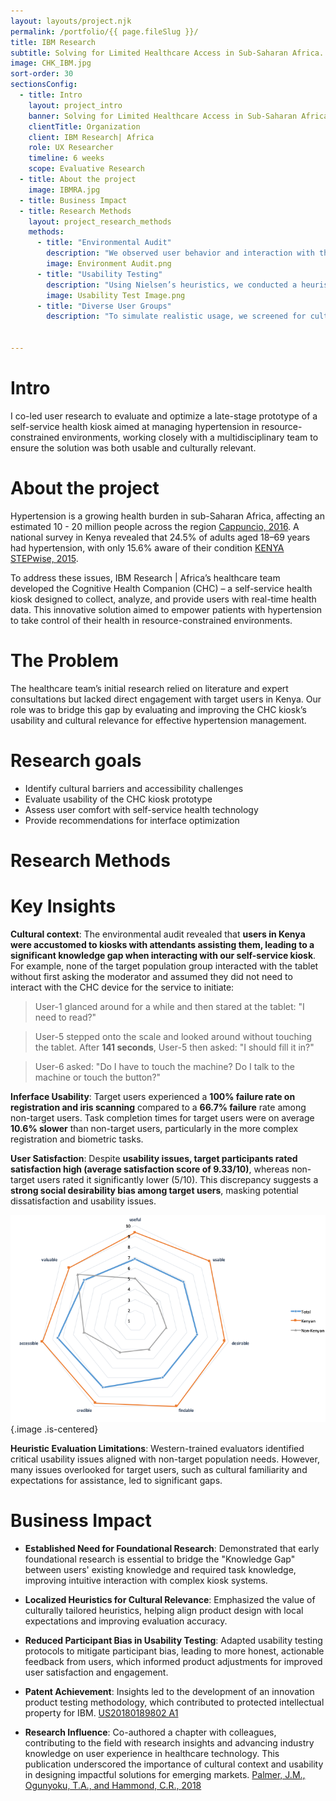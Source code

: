 ```yaml
---
layout: layouts/project.njk
permalink: /portfolio/{{ page.fileSlug }}/
title: IBM Research
subtitle: Solving for Limited Healthcare Access in Sub-Saharan Africa.
image: CHK_IBM.jpg
sort-order: 30
sectionsConfig:
  - title: Intro
    layout: project_intro
    banner: Solving for Limited Healthcare Access in Sub-Saharan Africa
    clientTitle: Organization
    client: IBM Research| Africa
    role: UX Researcher
    timeline: 6 weeks
    scope: Evaluative Research
  - title: About the project
    image: IBMRA.jpg
  - title: Business Impact
  - title: Research Methods
    layout: project_research_methods
    methods:
      - title: "Environmental Audit"
        description: "We observed user behavior and interaction with three existing BMI and blood pressure kiosks in moderate to high volume of foot traffic areas. This audit helped us identify local usage patterns, kiosk placement issues, and potential adoption barriers in Kenya’s urban settings."
        image: Environment Audit.png
      - title: "Usability Testing"
        description: "Using Nielsen’s heuristics, we conducted a heuristic evaluation followed by in-lab usability tests. Six participants included both target (culturally Kenyan) and non-target populations, allowing us to capture usability differences due to cultural context. We noted critical issues in task completion, error rates, and user comfort during key interactions."
        image: Usability Test Image.png
      - title: "Diverse User Groups"
        description: "To simulate realistic usage, we screened for culturally Kenyan and non-Kenyan users, providing a comparative understanding of how cultural background affected usability."
     

---
```

# Intro
I co-led user research to evaluate and optimize a late-stage prototype of a self-service health kiosk aimed at managing hypertension in resource-constrained environments, working closely with a multidisciplinary team to ensure the solution was both usable and culturally relevant.


# About the project
Hypertension is a growing health burden in sub-Saharan Africa, affecting an estimated 10 - 20 million people across the region [Cappuncio, 2016](https://link.springer.com/article/10.1007/s11739-016-1423-9). A national survey in Kenya revealed that 24.5% of adults aged 18–69 years had hypertension, with only 15.6% aware of their condition [KENYA STEPwise, 2015](https://aphrc.org/wp-content/uploads/2019/07/Steps-Report-NCD-2015.pdf).

To address these issues, IBM Research | Africa’s healthcare team developed the Cognitive Health Companion (CHC) – a self-service health kiosk designed to collect, analyze, and provide users with real-time health data. This innovative solution aimed to empower patients with hypertension to take control of their health in resource-constrained environments.


# The Problem
The healthcare team’s initial research relied on literature and expert consultations but lacked direct engagement with target users in Kenya. Our role was to bridge this gap by evaluating and improving the CHC kiosk’s usability and cultural relevance for effective hypertension management. 

# Research goals
- Identify cultural barriers and accessibility challenges
- Evaluate usability of the CHC kiosk prototype
- Assess user comfort with self-service health technology
- Provide recommendations for interface optimization

# Research Methods


# Key Insights

**Cultural context**: The environmental audit revealed that **users in Kenya were accustomed to kiosks with attendants assisting them, leading to a significant knowledge gap when interacting with our self-service kiosk**. For example, none of the target population group interacted with the tablet without first asking the moderator and assumed they did not need to interact with the CHC device for the service to initiate:

> User-1 glanced around for a while and then stared at the tablet: "I need to read?"

> User-5 stepped onto the scale and looked around without touching the tablet. After **141 seconds**, User-5 then asked: "I should fill it in?"

> User-6 asked: "Do I have to touch the machine? Do I talk to the machine or touch the button?"

**Inferface Usability**: Target users experienced a **100% failure rate on registration and iris scanning** compared to a **66.7% failure** rate among non-target users. Task completion times for target users were on average **10.6% slower** than non-target users, particularly in the more complex registration and biometric tasks.

**User Satisfaction**: Despite **usability issues, target participants rated satisfaction high (average satisfaction score of 9.33/10)**, whereas non-target users rated it significantly lower (5/10). This discrepancy suggests a **strong social desirability bias among target users**, masking potential dissatisfaction and usability issues.

![User satisfaction rating](/assets/images/Satisfaction.png){.image .is-centered}

**Heuristic Evaluation Limitations**: Western-trained evaluators identified critical usability issues aligned with non-target population needs. However, many issues overlooked for target users, such as cultural familiarity and expectations for assistance, led to significant gaps. 


# Business Impact

- **Established Need for Foundational Research**: Demonstrated that early foundational research is essential to bridge the "Knowledge Gap" between users' existing knowledge and required task knowledge, improving intuitive interaction with complex kiosk systems.
  
- **Localized Heuristics for Cultural Relevance**: Emphasized the value of culturally tailored heuristics, helping align product design with local expectations and improving evaluation accuracy.

- **Reduced Participant Bias in Usability Testing**: Adapted usability testing protocols to mitigate participant bias, leading to more honest, actionable feedback from users, which informed product adjustments for improved user satisfaction and engagement.
  
- **Patent Achievement**: Insights led to the development of an innovation product testing methodology, which contributed to protected intellectual property for IBM. [US20180189802 A1](https://www.taogunyoku.com/assets/pubs/System,%20Method%20and%20Computer%20Program%20Product%20For%20Sensory%20Simulation%20During%20Product%20Testing.pdf)
  
- **Research Influence**: Co-authored a chapter with colleagues, contributing to the field with research insights and advancing industry knowledge on user experience in healthcare technology. This publication underscored the importance of cultural context and usability in designing impactful solutions for emerging markets. [Palmer, J.M., Ogunyoku, T.A., and Hammond, C.R., 2018](https://www.taylorfrancis.com/chapters/edit/10.1201/b22191-11/intuitive-interaction-industry-user-research-jesyka-palmer)



